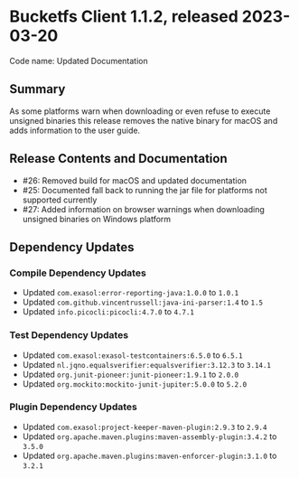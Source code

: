 # Bucketfs Client 1.1.2, released 2023-03-20

Code name: Updated Documentation

## Summary

As some platforms warn when downloading or even refuse to execute unsigned binaries this release removes the native binary for macOS and adds information to the user guide.

## Release Contents and Documentation

* #26: Removed build for macOS and updated documentation
* #25: Documented fall back to running the jar file for platforms not supported currently
* #27: Added information on browser warnings when downloading unsigned binaries on Windows platform

## Dependency Updates

### Compile Dependency Updates

* Updated `com.exasol:error-reporting-java:1.0.0` to `1.0.1`
* Updated `com.github.vincentrussell:java-ini-parser:1.4` to `1.5`
* Updated `info.picocli:picocli:4.7.0` to `4.7.1`

### Test Dependency Updates

* Updated `com.exasol:exasol-testcontainers:6.5.0` to `6.5.1`
* Updated `nl.jqno.equalsverifier:equalsverifier:3.12.3` to `3.14.1`
* Updated `org.junit-pioneer:junit-pioneer:1.9.1` to `2.0.0`
* Updated `org.mockito:mockito-junit-jupiter:5.0.0` to `5.2.0`

### Plugin Dependency Updates

* Updated `com.exasol:project-keeper-maven-plugin:2.9.3` to `2.9.4`
* Updated `org.apache.maven.plugins:maven-assembly-plugin:3.4.2` to `3.5.0`
* Updated `org.apache.maven.plugins:maven-enforcer-plugin:3.1.0` to `3.2.1`
